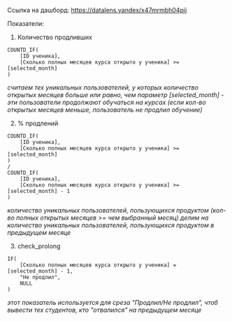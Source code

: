 Ссылка на дашборд: https://datalens.yandex/x47mrmbh04pij

Показатели:
1. Количество продливших
```
COUNTD_IF(
    [ID ученика], 
    [Сколько полных месяцев курса открыто у ученика] >= [selected_month] 
)
```

*считаем тех уникальных пользователей, у которых количество открытых месяцев больше или равно, чем параметр [selected_month] - эти пользователи продолжают обучаться на курсах (если кол-во открытых месяцев меньше, пользователь не продлил обучение)*

2. % продлений
```
COUNTD_IF(
    [ID ученика], 
    [Сколько полных месяцев курса открыто у ученика] >= [selected_month] 
)
/ 
COUNTD_IF(
    [ID ученика], 
    [Сколько полных месяцев курса открыто у ученика] >= [selected_month] - 1
)
```
*количество уникальных пользователей, пользующихся продуктом (кол-во полных открытых месяцев >= чем выбранный месяц) делим на количество уникальных пользователей, пользующихся продуктом в предыдущем месяце*

3. check_prolong
```
IF(
    [Сколько полных месяцев курса открыто у ученика] = [selected_month] - 1,
    "Не продлил",
    NULL
)
```
*этот показатель используется для среза "Продлил/Не продлил", чтоб вывести тех студентов, кто "отвалился" на предыдущем месяце*


